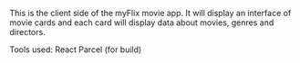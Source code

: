 This is the client side of the myFlix movie app. It will display an interface of movie cards and each card will display data about movies, genres and directors. 

Tools used:
React
Parcel (for build)
